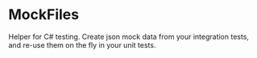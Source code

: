# MockFiles

Helper for C# testing. Create json mock data from your integration tests, and re-use them on the fly in your unit tests.

